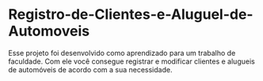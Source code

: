# Registro-de-Clientes-e-Aluguel-de-Automoveis
Esse projeto foi desenvolvido como aprendizado para um trabalho de faculdade. Com ele você consegue registrar e modificar clientes e alugueis de automóveis de acordo com a sua necessidade.
